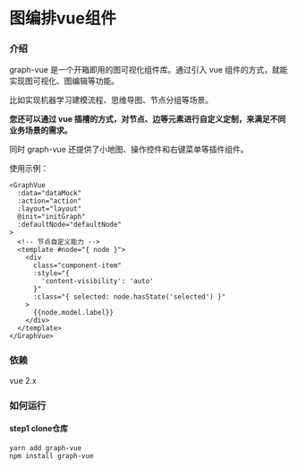 # 图编排vue组件
### 介绍
graph-vue 是一个开箱即用的图可视化组件库。通过引入 vue 组件的方式，就能实现图可视化、图编辑等功能。

比如实现机器学习建模流程、思维导图、节点分组等场景。

**您还可以通过 vue 插槽的方式，对节点、边等元素进行自定义定制，来满足不同业务场景的需求。**

同时 graph-vue 还提供了小地图、操作控件和右键菜单等插件组件。


使用示例：
```
<GraphVue
  :data="dataMock"
  :action="action"
  :layout="layout"
  @init="initGraph"
  :defaultNode="defaultNode"
>
  <!-- 节点自定义能力 -->
  <template #node="{ node }">
    <div 
      class="component-item"
      :style="{
        'content-visibility': 'auto'
      }"
      :class="{ selected: node.hasState('selected') }"
    >
      {{node.model.label}}
    </div>
  </template>
</GraphVue>
```


### 依赖
vue 2.x

### 如何运行
#### step1  clone仓库
```
yarn add graph-vue
npm install graph-vue
```